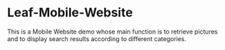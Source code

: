 # Leaf-Mobile-Website
This is a Mobile Website demo whose main function is to retrieve pictures and to display search results according to different categories.
